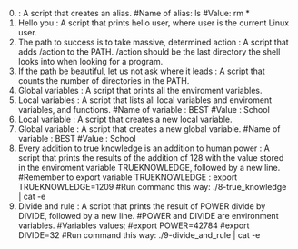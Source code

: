 0. <o> : A script that creates an alias.
      #Name of alias: ls
      #Value: rm * 
1. Hello you : A script that prints hello user, where user is the current Linux user.
2. The path to success is to take massive, determined action : A script that adds /action to the PATH. /action should be the last directory the shell looks into when looking for a program.
3. If the path be beautiful, let us not ask where it leads : A script that counts the number of directories in the PATH.
4. Global variables : A script that prints all the enviroment variables.
5. Local variables : A script that lists all local variables and enviroment variables, and functions.
     #Name of variable : BEST
     #Value : School
6. Local variable : A script that creates a new local variable.
7. Global variable : A script that creates a new global variable.
     #Name of variable : BEST                                                        #Value : School        
8. Every addition to true knowledge is an addition to human power : A script that prints the results of the addition of 128 with the value stored in the enviroment variable TRUEKNOWLEDGE, followed by a new line.
     #Remember to export variable TRUEKNOWLEDGE : export TRUEKNOWLEDGE=1209
     #Run command this way: ./8-true_knowledge | cat -e
9. Divide and rule : A script that prints the result of POWER divide by DIVIDE, followed by a new line.
     #POWER and DIVIDE are environment variables.
     #Variables values;
     #export POWER=42784
     #export DIVIDE=32
     #Run command this way: ./9-divide_and_rule | cat -e


